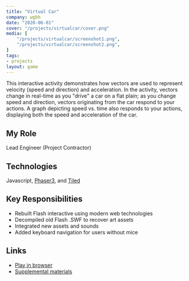 ```yaml
---
title: "Virtual Car"
company: wgbh
date: "2020-06-01"
cover: "/projects/virtualcar/cover.png"
media: [
    "/projects/virtualcar/screenshot1.png",
    "/projects/virtualcar/screenshot2.png",
]
tags:
- projects
layout: game
---
```


This interactive activity demonstrates how vectors are used to represent velocity (speed and direction) and acceleration. In the activity, vectors change in real-time as you "drive" a car on a flat plain; as you change speed and direction, vectors originating from the car respond to your actions. A graph depicting speed vs. time also responds to your actions, displaying both the speed and acceleration of the car.

## My Role
Lead Engineer (Project Contractor)

## Technologies
Javascript, [Phaser3](https://phaser.io/phaser3), and [Tiled](https://www.mapeditor.org/)

## Key Responsibilities
* Rebuilt Flash interactive using modern web technologies
* Decompiled old Flash .SWF to recover art assets
* Integrated new assets and sounds
* Added keyboard navigation for users without mice

## Links
* [Play in browser](https://contrib.pbslearningmedia.org/WGBH/conv20/phy03-int-accel/index.html)
* [Supplemental materials](https://kcts9.pbslearningmedia.org/resource/phy03.sci.phys.mfw.accel/virtual-car-velocity-and-acceleration/)
